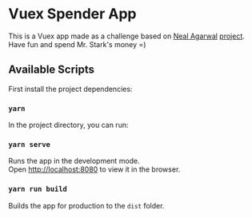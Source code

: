 # Vuex Spender App

This is a Vuex app made as a challenge based on [Neal Agarwal](https://twitter.com/nealagarwal) [project](https://neal.fun/spend/).
Have fun and spend Mr. Stark's money =)

## Available Scripts

First install the project dependencies:

###  `yarn`

In the project directory, you can run:

### `yarn serve`

Runs the app in the development mode.<br />
Open [http://localhost:8080](http://localhost:8080) to view it in the browser.

### `yarn run build`

Builds the app for production to the `dist` folder.<br />
